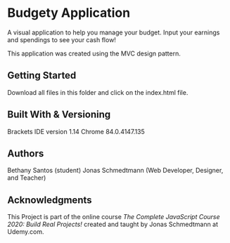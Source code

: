 # Budgety Application
A visual application to help you manage your budget. Input your earnings and spendings to see your cash flow! 

This application was created using the MVC design pattern.

## Getting Started
Download all files in this folder and click on the index.html file. 

## Built With & Versioning
Brackets IDE version 1.14
Chrome 84.0.4147.135

## Authors
Bethany Santos (student)
Jonas Schmedtmann (Web Developer, Designer, and Teacher)

## Acknowledgments
This Project is part of the online course *The Complete JavaScript Course 2020: Build Real Projects!* created and taught by Jonas Schmedtmann at Udemy.com. 